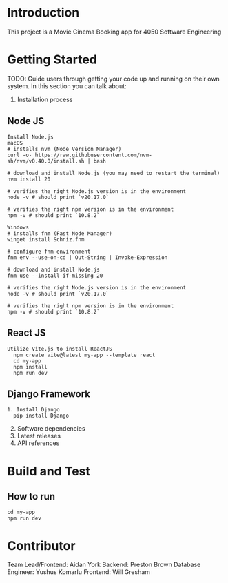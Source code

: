 # Introduction
This project is a Movie Cinema Booking app for 4050 Software Engineering

# Getting Started
TODO: Guide users through getting your code up and running on their own system. In this section you can talk about:
1.	Installation process
  ## Node JS
    Install Node.js
    macOS
    # installs nvm (Node Version Manager)
    curl -o- https://raw.githubusercontent.com/nvm-sh/nvm/v0.40.0/install.sh | bash

    # download and install Node.js (you may need to restart the terminal)
    nvm install 20

    # verifies the right Node.js version is in the environment
    node -v # should print `v20.17.0`

    # verifies the right npm version is in the environment
    npm -v # should print `10.8.2`

    Windows
    # installs fnm (Fast Node Manager)
    winget install Schniz.fnm

    # configure fnm environment
    fnm env --use-on-cd | Out-String | Invoke-Expression

    # download and install Node.js
    fnm use --install-if-missing 20

    # verifies the right Node.js version is in the environment
    node -v # should print `v20.17.0`

    # verifies the right npm version is in the environment
    npm -v # should print `10.8.2`
  ## React JS
    Utilize Vite.js to install ReactJS
      npm create vite@latest my-app --template react
      cd my-app
      npm install
      npm run dev
  ## Django Framework
    1. Install Django
      pip install Django
2.	Software dependencies
3.	Latest releases
4.	API references

# Build and Test
## How to run
    cd my-app
    npm run dev

# Contributor
Team Lead/Frontend: Aidan York
Backend: Preston Brown
Database Engineer: Yushus Komarlu
Frontend: Will Gresham
